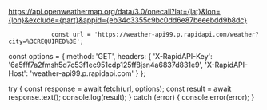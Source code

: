 


https://api.openweathermap.org/data/3.0/onecall?lat={lat}&lon={lon}&exclude={part}&appid={eb34c3355c9bc0dd6e87beeebdd9b8dc}



<td><span id="cloud_pct5"></span></td>
                <td><span id="feels_like5"></span></td>
                <td><span id="humidity5"></span></td>
                <td><span id="max_temp5"></span></td>
                <td><span id="min_temp5"></span></td>
                <td><span id="sunrise5"></span></td>
                <td><span id="sunset5"></span></td>
                <td><span id="temp5"></span></td>
                <td><span id="wind_degrees5"></span></td>
                <td><span id="wind_speed5"></span></td>



                const url = 'https://weather-api99.p.rapidapi.com/weather?city=%3CREQUIRED%3E';
const options = {
	method: 'GET',
	headers: {
		'X-RapidAPI-Key': '6a5fff7a2fmsh5d7c53f1ec951cdp125ff8jsn4a6837d831e9',
		'X-RapidAPI-Host': 'weather-api99.p.rapidapi.com'
	}
};

try {
	const response = await fetch(url, options);
	const result = await response.text();
	console.log(result);
} catch (error) {
	console.error(error);
}